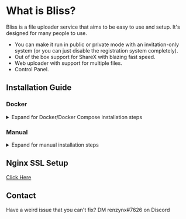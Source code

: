 # What is Bliss?

Bliss is a file uploader service that aims to be easy to use and setup. It's designed for many people to use.

- You can make it run in public or private mode with an invitation-only system (or you can just disable the registration system completely).
- Out of the box support for ShareX with blazing fast speed.
- Web uploader with support for multiple files.
- Control Panel.

## Installation Guide

### Docker

<details>
<summary>Expand for Docker/Docker Compose installation steps</summary>
<br>
1. Have docker and docker-compose installed (if you don't know what docker is <a href="https://docs.docker.com/">click here</a>).
<br>
2. Clone this repo <code>git clone --recursive https://github.com/renzynx/bliss.git && cd bliss</code>
<br>
3. Run <code>cp .env.example .env</code> and fill out the credentials.
<br>
4. Run the command that corresponds to your OS:
<br>
<ul>
    <li>
        Linux: <code>./scripts/docker-linux.sh</code>
    </li>
    <li>
        Window: <code>./scripts/docker-window.ps1</code>
    </li>
    <li>
        These scripts are identical using the equivalent commands in each OS.
    </li>
</ul>

How to update?

<code>
# first pull the new changes with
git pull
# and rebuild the container
docker-compose up --force-recreate --build -d && docker image prune
</code>

</details>

### Manual

<details>
<summary>Expand for manual installation steps</summary>
<br>
1. You need to have NodeJS 16 or higher installed.
<br>
2. Clone this repo <code>git clone --recursive https://github.com/renzynx/bliss.git && cd bliss</code>.
<br>
3. Run <code>yarn install</code> or <code>npm install</code>.
<br>
4. Run <code>cp .env.example .env</code> and fill out the credentials.
<br>
5. Run <code>yarn build:all</code> or <code>npm run build:all</code>.
<br>
6. Migrate the database with <code>yarn prisma migrate deploy</code> or <code>yarn prisma db push</code> if you having some problem.
<br>
7. Run <code>yarn start:all</code> or <code>npm run start:all</code> to start Bliss.
</details>

## Nginx SSL Setup

[Click Here](docs/nginx.md)

## Contact

Have a weird issue that you can't fix?
DM renzynx#7626 on Discord
